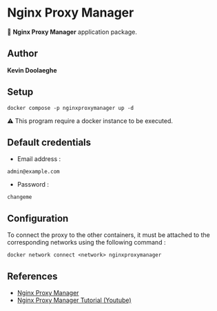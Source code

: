 # Nginx Proxy Manager

:triangular_flag_on_post: **Nginx Proxy Manager** application package.

## Author

**Kevin Doolaeghe**

## Setup

```
docker compose -p nginxproxymanager up -d
```

:warning: This program require a docker instance to be executed.

## Default credentials

* Email address :
```
admin@example.com
```

* Password :
```
changeme
```

## Configuration

To connect the proxy to the other containers, it must be attached to the corresponding networks using the following command :
```
docker network connect <network> nginxproxymanager
```

## References

* [Nginx Proxy Manager](https://nginxproxymanager.com/)
* [Nginx Proxy Manager Tutorial (Youtube)](https://www.youtube.com/watch?v=qlcVx-k-02E&t=434s)
